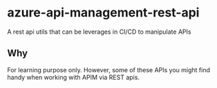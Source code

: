 
# azure-api-management-rest-api

A rest api utils that can be leverages in CI/CD to manipulate APIs


## Why

For learning purpose only. However, some of these APIs you might find handy when working with APIM via REST apis.